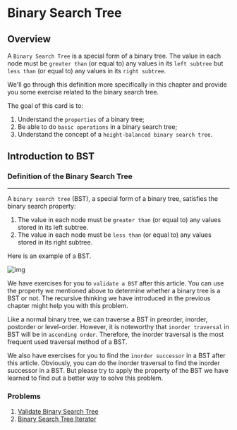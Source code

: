 # Binary Search Tree

## Overview

A `Binary Search Tree` is a special form of a binary tree. The value in each node must be `greater than` (or equal to) any values in its `left subtree` but `less than` (or equal to) any values in its `right subtree`.

We'll go through this definition more specifically in this chapter and provide you some exercise related to the binary search tree.

The goal of this card is to:

1. Understand the `properties` of a binary tree;
2. Be able to do `basic operations` in a binary search tree;
3. Understand the concept of a `height-balanced binary search tree`.

## Introduction to BST

### Definition of the Binary Search Tree

---

A `binary search tree` (BST), a special form of a binary tree, satisfies the binary search property:

1. The value in each node must be `greater than` (or equal to) any values stored in its left subtree.
2. The value in each node must be `less than` (or equal to) any values stored in its right subtree.

Here is an example of a BST.

![img](https://leetcode.com/explore/learn/card/introduction-to-data-structure-binary-search-tree/140/introduction-to-a-bst/Figures/binary_search_tree/BST_example.png)

We have exercises for you to `validate a BST` after this article. You can use the property we mentioned above to determine whether a binary tree is a BST or not. The recursive thinking we have introduced in the previous chapter might help you with this problem.

Like a normal binary tree, we can traverse a BST in preorder, inorder, postorder or level-order. However, it is noteworthy that `inorder traversal` in BST will be in `ascending order`. Therefore, the inorder traversal is the most frequent used traversal method of a BST.

We also have exercises for you to find the `inorder successor` in a BST after this article. Obviously, you can do the inorder traversal to find the inorder successor in a BST. But please try to apply the property of the BST we have learned to find out a better way to solve this problem.

### Problems

1. [Validate Binary Search Tree](Introduction/ValidateBST.md)
2. [Binary Search Tree Iterator](Introduction/BSTIterator/BSTIterator.md)
